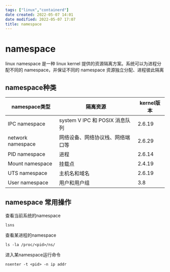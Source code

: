 ```yaml
---
tags: ["linux","containerd"]
date created: 2022-05-07 14:01
date modified: 2022-05-07 17:07
title: namespace
---
```


# namespace
linux namespace 是一种 linux kernel 提供的资源隔离方案。系统可以为进程分配不同的 namespace，并保证不同的 namespace 资源独立分配、进程彼此隔离


## namespace种类
| namespace类型     | 隔离资源                         | kernel版本 |
| ----------------- | -------------------------------- | ---------- |
| IPC namespace     | system V IPC 和 POSIX 消息队列   | 2.6.19     |
| network namespace | 网络设备、网络协议栈、网络端口等 | 2.6.29     |
| PID namespace     | 进程                             | 2.6.14     |
| Mount namespace   | 挂载点                           | 2.4.19     |
| UTS namespace     | 主机名和域名                     | 2.6.19     |
| User namespace    | 用户和用户组                     | 3.8        |


## namespace 常用操作
查看当前系统的namespace
```shell
lsns
```

查看某进程的namespace
```shell
ls -la /proc/<pid>/ns/
```

进入某namespace运行命令
```shell
nsenter -t <pid> -n ip addr
```